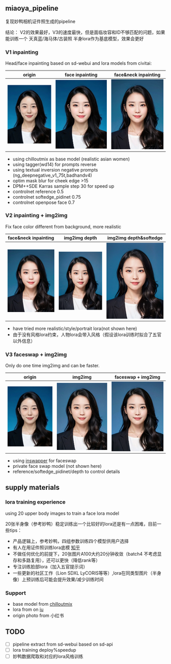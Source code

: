 ## miaoya_pipeline

复现妙鸭相机证件照生成的pipeline

结论： V2的效果最好，V3的速度最快，但是面临妆容和ID不够匹配的问题，如果能训练一个 天真蓝/海马体/古装照 半身lora作为基底模型，效果会更好

### V1 inpainting

Head/face inpainting based on sd-webui and lora models from civitai:

|          origin           |         face inpainting         | face&neck inpainting                     |
|:-------------------------:|:-------------------------------:|------------------------------------------|
| ![](./sources/origin.png) | ![](./sources/inpaint_face.png) | ![](./sources/inpaint_face_and_neck.png) | 

- using chilloutmix as base model (realistic asian women)
- using tagger(wd14) for prompts reverse
- using textual inversion negative prompts (ng_deepnegative_v1_75t,badhandv4)
- optim mask blur for cheek edge  >15
- DPM++SDE Karras sample step 30 for speed up
- controlnet reference 0.5
- controlnet softedge_pidinet 0.75
- controlnet openpose face 0.7

### V2 inpainting + img2img

Fix face color different from background, more realistic

| face&neck inpainting |          img2img depth           | img2img depth&softedge                   |
|:----:|:--------------------------------:|------------------------------------------|
| ![](./sources/inpaint_face_and_neck.png)   | ![](./sources/img2img_depth.png) | ![](./sources/img2img_depth_softedge.png)| 

- have tried more realistic/style/portrait lora(not shown here)
- 由于没有风格lora约束，人物lora会带入风格（假设该lora训练时拟合了五官以外信息）

### V3 faceswap + img2img

Only do one time img2img and can be faster.

| origin |          img2img           | faceswap + img2img                   |
|:----:|:--------------------------:|--------------------------------------|
| ![](./sources/origin.png)  | ![](./sources/img2img.png) | ![](./sources/face_swap&img2img.png) | 


- using [inswapper](https://github.com/deepinsight/insightface/blob/master/python-package/insightface/model_zoo/inswapper.py) for faceswap
- private face swap model (not shown here)
- reference/softedge_pidinet/depth to control details

## supply materials

### lora training experience

using 20 upper body images to train a face lora model

20张半身像（参考妙鸭）稳定训练出一个比较好的lora还是有一点困难，目前一些tips：

- 产品逻辑上，参考妙鸭，四组参数训练四个模型供用户选择
- 有人在用证件照训练lora底模 [知乎](https://www.zhihu.com/question/613419782/answer/3133599555)
- 不做任何优化的前提下，20张图片A100大约20分钟收敛（batch4 不考虑显存和多路复用），还可以更快（降低rank等）
- 专注训练脸部lora（加入五官提示词）
- 一些更新的社区工作（Lion SDXL LyCORIS等等）,lora在同类型图片（半身像）上预训练后可能会提升效果/减少训练时间



### Support

- base model from [chilloutmix](https://civitai.com/models/6424)
- lora from on [iu](https://civitai.com/models/11722/iu)
- origin photo from 小红书

## TODO

- [ ] pipeline extract from sd-webui based on sd-api
- [ ] lora training deploy%speedup
- [ ] 妙鸭数据爬取和对应的lora风格训练